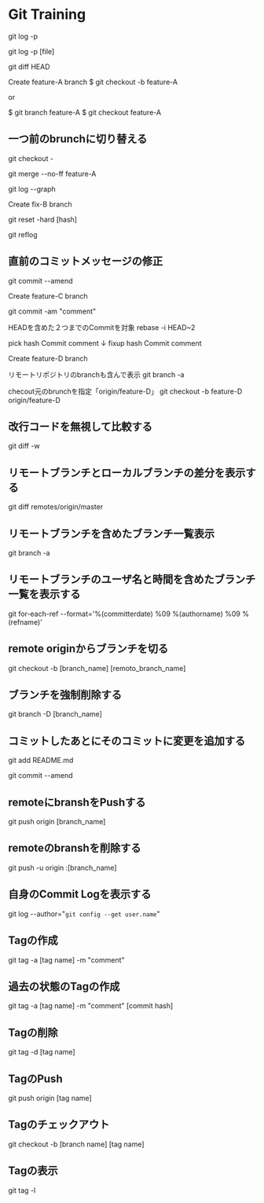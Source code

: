 # Git Training

git log -p

git log -p [file]

git diff HEAD

Create feature-A branch
$ git checkout -b feature-A

or

$ git branch feature-A
$ git checkout feature-A

## 一つ前のbrunchに切り替える
git checkout -

git merge --no-ff feature-A

git log --graph

Create fix-B branch

git reset -hard [hash]

git reflog

## 直前のコミットメッセージの修正
git commit --amend

Create feature-C branch

git commit -am "comment"

HEADを含めた２つまでのCommitを対象
rebase -i HEAD~2

pick hash Commit comment
↓
fixup hash Commit comment

Create feature-D branch

リモートリポジトリのbranchも含んで表示
git branch -a

checout元のbrunchを指定「origin/feature-D」
git checkout -b feature-D origin/feature-D

## 改行コードを無視して比較する

git diff -w

## リモートブランチとローカルブランチの差分を表示する

git diff remotes/origin/master

## リモートブランチを含めたブランチ一覧表示

git branch -a

## リモートブランチのユーザ名と時間を含めたブランチ一覧を表示する

git for-each-ref --format='%(committerdate) %09 %(authorname) %09 %(refname)'

## remote originからブランチを切る

git checkout -b [branch_name] [remoto_branch_name]

## ブランチを強制削除する

git branch -D [branch_name]

## コミットしたあとにそのコミットに変更を追加する

git add README.md

git commit --amend

## remoteにbranshをPushする

git push origin [branch_name]

## remoteのbranshを削除する

git push -u origin :[branch_name]

## 自身のCommit Logを表示する

git log --author="`git config --get user.name`"

## Tagの作成

git tag -a [tag name] -m "comment"

## 過去の状態のTagの作成

git tag -a [tag name] -m "comment" [commit hash]

## Tagの削除

git tag -d [tag name]

## TagのPush

git push origin [tag name]

## Tagのチェックアウト

git checkout -b [branch name] [tag name]

## Tagの表示

git tag -l